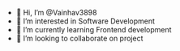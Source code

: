 - 👋 Hi, I’m @Vainhav3898
- 👀 I’m interested in Software Development
- 🌱 I’m currently learning Frontend development
- 💞️ I’m looking to collaborate on project


<!---
Vainhav3898/Vainhav3898 is a ✨ special ✨ repository because its `README.md` (this file) appears on your GitHub profile.
You can click the Preview link to take a look at your changes.
--->

